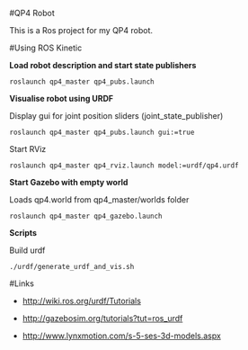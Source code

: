 #QP4 Robot

This is a Ros project for my QP4 robot.

#Using ROS Kinetic

__Load robot description and start state publishers__
~~~~
roslaunch qp4_master qp4_pubs.launch
~~~~

__Visualise robot using URDF__

Display gui for joint position sliders (joint_state_publisher)
~~~~
roslaunch qp4_master qp4_pubs.launch gui:=true
~~~~

Start RViz
~~~~
roslaunch qp4_master qp4_rviz.launch model:=urdf/qp4.urdf
~~~~

__Start Gazebo with empty world__

Loads qp4.world from qp4_master/worlds folder
~~~~
roslaunch qp4_master qp4_gazebo.launch
~~~~

__Scripts__

Build urdf
~~~~
./urdf/generate_urdf_and_vis.sh
~~~~

#Links

* http://wiki.ros.org/urdf/Tutorials
* http://gazebosim.org/tutorials?tut=ros_urdf

* http://www.lynxmotion.com/s-5-ses-3d-models.aspx

